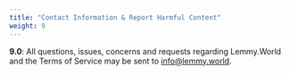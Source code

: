 ```yaml
---
title: "Contact Information & Report Harmful Content"
weight: 9
---
```


**9.0**: All questions, issues, concerns and requests regarding Lemmy.World and the Terms of Service may be sent to info@lemmy.world.
